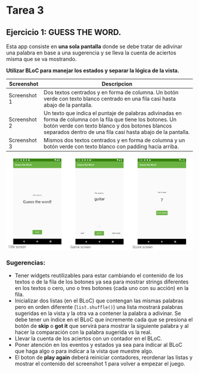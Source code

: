 # Tarea 3

## Ejercicio 1: GUESS THE WORD.
Esta app consiste en **una sola pantalla** donde se debe tratar de adivinar una palabra en base a una sugerencia y se lleva la cuenta de aciertos misma que se va mostrando.

**Utilizar BLoC para manejar los estados y separar la lógica de la vista.**

| Screenshot | Descripcion |
| -------------- | ------------- |
| Screenshot 1 | Dos textos centrados y en forma de columna. Un botón verde con texto blanco centrado en una fila casi hasta abajo de la pantalla. |
| Screenshot 2 | Un texto que indica el puntaje de palabras adivinadas en forma de columna con la fila que tiene los botones. Un botón verde con texto blanco y dos botones blancos separados dentro de una fila casi hasta abajo de la pantalla. |
| Screenshot 3 | Mismos dos textos centrados y en forma de columna y un botón verde con texto blanco con padding hacia arriba. |

![Imagen Referencia](https://github.com/EduGro/MovilesTarea3/blob/master/Reference.png?raw=true)

### Sugerencias:
- Tener widgets reutilizables para estar cambiando el contenido de los textos o de la fila de los botones ya sea para mostrar strings diferentes en los textos o cero, uno o tres botones (cada uno con su acción) en la fila.
- Inicializar dos listas (en el BLoC) que contengan las mismas palabras pero en orden diferente (`list.shuffle()`) una lista mostrará palabras sugeridas en la vista y la otra va a contener la palabra a adivinar. Se debe tener un índice en el BLoC que incremente cada que se presiona el botón de **skip** o **got it** que servirá para mostrar la siguiente palabra y al hacer la comparación con la palabra sugerida vs la real.
- Llevar la cuenta de los aciertos con un contador en el BLoC.
- Poner atención en los eventos y estados ya sea para indicar al BLoC que haga algo o para indicar a la vista que muestre algo.
- El boton de **play again** deberá reiniciar contadores, reordenar las listas y mostrar el contenido del screenshot 1 para volver a empezar el juego.

